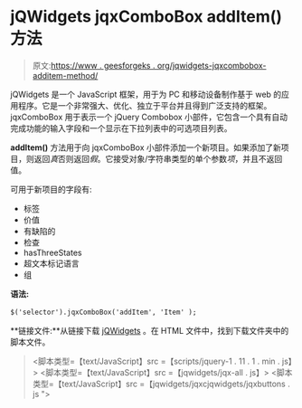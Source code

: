 # jQWidgets jqxComboBox addItem()方法

> 原文:[https://www . geesforgeks . org/jqwidgets-jqxcombobox-additem-method/](https://www.geeksforgeeks.org/jqwidgets-jqxcombobox-additem-method/)

jQWidgets 是一个 JavaScript 框架，用于为 PC 和移动设备制作基于 web 的应用程序。它是一个非常强大、优化、独立于平台并且得到广泛支持的框架。jqxComboBox 用于表示一个 jQuery Combobox 小部件，它包含一个具有自动完成功能的输入字段和一个显示在下拉列表中的可选项目列表。

**addItem()** 方法用于向 jqxComboBox 小部件添加一个新项目。如果添加了新项目，则返回*真*否则返回*假*。它接受对象/字符串类型的单个参数*项*，并且不返回值。

可用于新项目的字段有:

*   标签
*   价值
*   有缺陷的
*   检查
*   hasThreeStates
*   超文本标记语言
*   组

**语法:**

```html
$('selector').jqxComboBox('addItem', 'Item' ); 
```

**链接文件:**从链接下载 [jQWidgets](https://www.jqwidgets.com/download/) 。在 HTML 文件中，找到下载文件夹中的脚本文件。

> <link rel="”stylesheet”" href="”jqwidgets/styles/jqx.base.css”" type="”text/css”">
> <脚本类型=【text/JavaScript】src =【scripts/jquery-1 . 11 . 1 . min . js】></脚本>
> <脚本类型=【text/JavaScript】src =【jqwidgets/jqx-all . js】></脚本>
> <脚本类型=【text/JavaScript】src =【jqwidgets/jqxcjqwidgets/jqxbuttons . js "></script>
> <script type = " text/JavaScript " src = " jqwidgets/jqxscrollbar . js "></script>
> <script type = " text/JavaScript " src = " jqwidgets/jqxlistbox . js "></script>
> <script type

**示例:**下面的示例说明了 jQWidgets 中的 jqxComboBox **addItem()** 方法。

## 超文本标记语言

```html
<!DOCTYPE html>
<html lang="en">

<head>
    <link rel="stylesheet" href=
"jqwidgets/styles/jqx.base.css" type="text/css" />
    <script type="text/javascript" 
            src="scripts/jquery-1.11.1.min.js">   
    </script>
    <script type="text/javascript" 
            src="jqwidgets/jqx-all.js">
    </script>
    <script type="text/javascript" 
            src="jqwidgets/jqxcore.js">
    </script>
    <script type="text/javascript" 
            src="jqwidgets/jqxcolorpicker.js">
    </script>
    <script type="text/javascript" 
            src=".jqwidgets/jqxbuttons.js">
    </script>
    <script type="text/javascript" 
            src="jqwidgets/jqxscrollbar.js">
    </script>
    <script type="text/javascript" 
            src="jqwidgets/jqxlistbox.js">
    </script>
    <script type="text/javascript" 
            src="jqwidgets/jqxcombobox.js">
    </script>
</head>

<body>
    <center>
        <h1 style="color: green;">
            GeeksforGeeks
        </h1>

        <h3>
            jQWidgets jqxComboBox addItem() Method
        </h3>

        <div id='jqxCB'></div>
        <br>
        <input type="button" id='jqxBtn' 
            style="padding: 5px 20px" value="Add Item" />
    </center>

    <script type="text/javascript">
        $(document).ready(function () {
            var data = [
                "Computer Science",
                "C Programming",
                "C++ Programming",
                "Java Programming",
                "Python Programming",
                "HTML",
                "CSS",
                "JavaScript",
                "jQuery",
                "PHP",
                "Bootstrap"
            ];

            $("#jqxCB").jqxComboBox({
                source: data,
                width: '250px',
                animationType: 'slide'
            });

            $('#jqxBtn').on('click', function () {
                $("#jqxCB").jqxComboBox('addItem', 'Geeks');
            });
        });
    </script>
</body>

</html>
```

**输出:**

![](img/0eec260faada9fb2e1a1f2b20c042f08.png)

**参考:**[https://www . jqwidgets . com/jquery-widgets-documentation/documentation/jqxcombobox/jquery-combobox-API . htm](https://www.jqwidgets.com/jquery-widgets-documentation/documentation/jqxcombobox/jquery-combobox-api.htm)